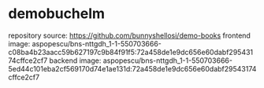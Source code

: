 # demobuchelm

repository source: https://github.com/bunnyshellosi/demo-books
frontend image: aspopescu/bns-nttgdh_1-1-550703666-c08ba4b23aacc59b627197c9b84f91f5:72a458de1e9dc656e60dabf29543174cffce2cf7
backend image: aspopescu/bns-nttgdh_1-1-550703666-5ed44c101eba2cf569170d74e1ae131d:72a458de1e9dc656e60dabf29543174cffce2cf7
